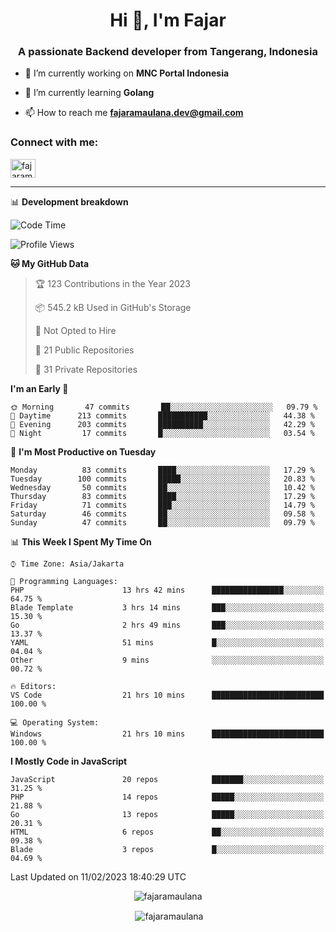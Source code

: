 <h1 align="center">Hi 👋, I'm Fajar</h1>
<h3 align="center">A passionate Backend developer from Tangerang, Indonesia</h3>

<!-- <p align="left"> <img src="https://komarev.com/ghpvc/?username=fajaramaulana&label=Profile%20views&color=0e75b6&style=flat" alt="fajaramaulana" /> </p> -->

- 🔭 I’m currently working on **MNC Portal Indonesia**

- 🌱 I’m currently learning **Golang**

- 📫 How to reach me **fajaramaulana.dev@gmail.com**

<h3 align="left">Connect with me:</h3>
<p align="left">
<a href="https://linkedin.com/in/fajar-agus-maulana-73533a180/" target="blank"><img align="center" src="https://raw.githubusercontent.com/rahuldkjain/github-profile-readme-generator/master/src/images/icons/Social/linked-in-alt.svg" alt="fajaramaulana" height="30" width="40" /></a>
</p>

-------

📊 **Development breakdown**
<!--START_SECTION:waka-->
![Code Time](http://img.shields.io/badge/Code%20Time-890%20hrs%2024%20mins-blue)

![Profile Views](http://img.shields.io/badge/Profile%20Views-10-blue)

**🐱 My GitHub Data** 

> 🏆 123 Contributions in the Year 2023
 > 
> 📦 545.2 kB Used in GitHub's Storage 
 > 
> 🚫 Not Opted to Hire
 > 
> 📜 21 Public Repositories 
 > 
> 🔑 31 Private Repositories  
 > 
**I'm an Early 🐤** 

```text
🌞 Morning       47 commits       ██░░░░░░░░░░░░░░░░░░░░░░░   09.79 % 
🌆 Daytime      213 commits       ███████████░░░░░░░░░░░░░░   44.38 % 
🌃 Evening      203 commits       ██████████░░░░░░░░░░░░░░░   42.29 % 
🌙 Night         17 commits       █░░░░░░░░░░░░░░░░░░░░░░░░   03.54 % 

```
📅 **I'm Most Productive on Tuesday** 

```text
Monday          83 commits       ████░░░░░░░░░░░░░░░░░░░░░   17.29 % 
Tuesday        100 commits       █████░░░░░░░░░░░░░░░░░░░░   20.83 % 
Wednesday       50 commits       ██░░░░░░░░░░░░░░░░░░░░░░░   10.42 % 
Thursday        83 commits       ████░░░░░░░░░░░░░░░░░░░░░   17.29 % 
Friday          71 commits       ███░░░░░░░░░░░░░░░░░░░░░░   14.79 % 
Saturday        46 commits       ██░░░░░░░░░░░░░░░░░░░░░░░   09.58 % 
Sunday          47 commits       ██░░░░░░░░░░░░░░░░░░░░░░░   09.79 % 

```


📊 **This Week I Spent My Time On** 

```text
⌚︎ Time Zone: Asia/Jakarta

💬 Programming Languages: 
PHP                      13 hrs 42 mins      ████████████████░░░░░░░░░   64.75 % 
Blade Template           3 hrs 14 mins       ███░░░░░░░░░░░░░░░░░░░░░░   15.30 % 
Go                       2 hrs 49 mins       ███░░░░░░░░░░░░░░░░░░░░░░   13.37 % 
YAML                     51 mins             █░░░░░░░░░░░░░░░░░░░░░░░░   04.04 % 
Other                    9 mins              ░░░░░░░░░░░░░░░░░░░░░░░░░   00.72 % 

🔥 Editors: 
VS Code                  21 hrs 10 mins      █████████████████████████   100.00 % 

💻 Operating System: 
Windows                  21 hrs 10 mins      █████████████████████████   100.00 % 

```

**I Mostly Code in JavaScript** 

```text
JavaScript               20 repos            ███████░░░░░░░░░░░░░░░░░░   31.25 % 
PHP                      14 repos            █████░░░░░░░░░░░░░░░░░░░░   21.88 % 
Go                       13 repos            █████░░░░░░░░░░░░░░░░░░░░   20.31 % 
HTML                     6 repos             ██░░░░░░░░░░░░░░░░░░░░░░░   09.38 % 
Blade                    3 repos             █░░░░░░░░░░░░░░░░░░░░░░░░   04.69 % 

```



 Last Updated on 11/02/2023 18:40:29 UTC
<!--END_SECTION:waka-->
<p align="center"><img align="center" src="https://github-readme-stats.vercel.app/api/top-langs?username=fajaramaulana&show_icons=true&locale=en&layout=compact" alt="fajaramaulana" /></p>

<p align="center">&nbsp;<img align="center" src="https://github-readme-stats.vercel.app/api?username=fajaramaulana&show_icons=true&locale=en" alt="fajaramaulana" /></p>
